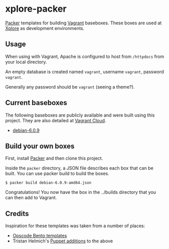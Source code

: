 # xplore-packer

[Packer](http://www.packer.io/) templates for building [Vagrant](http://www.vagrantup.com/) baseboxes.
These boxes are used at [Xplore](http://www.xplore.net) as development environments.

## Usage

When using with Vagrant, Apache is configured to host from `/httpdocs` from your local directory.

An empty database is created named `vagrant`, username `vagrant`, password `vagrant`.

Generally any password should be `vagrant` (seeing a theme?).

## Current baseboxes

The following baseboxes are publicly available and were built using this project.
They are also detailed at [Vagrant Cloud](https://vagrantcloud.com/xplore).

- [debian-6.0.9]()

## Build your own boxes

First, install [Packer](http://www.packer.io/) and then clone this project.

Inside the `packer` directory, a JSON file describes each box that can be built. You can use packer build to build the boxes.

`$ packer build debian-6.0.9-amd64.json`

Congratulations! You now have the box in the ../builds directory that you can then add to Vagrant.

## Credits

Inspiration for these templates was taken from a number of places:

- [Opscode Bento templates](https://github.com/opscode/bento)
- Tristan Helmich's [Puppet additions](https://github.com/fadenb/bento/tree/puppet_clean) to the above
